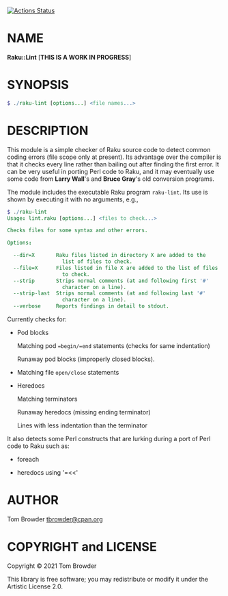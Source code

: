 [![Actions Status](https://github.com/tbrowder/Raku-Lint/workflows/test/badge.svg)](https://github.com/tbrowder/Raku-Lint/actions)

NAME
====

**Raku::Lint** [**THIS IS A WORK IN PROGRESS**]

SYNOPSIS
========

```raku
$ ./raku-lint [options...] <file names...>
```

DESCRIPTION
===========

This module is a simple checker of Raku source code to detect common coding errors (file scope only at present). Its advantage over the compiler is that it checks every line rather than bailing out after finding the first error. It can be very useful in porting Perl code to Raku, and it may eventually use some code from **Larry Wall**'s and **Bruce Gray**'s old conversion programs.

The module includes the executable Raku program `raku-lint`. Its use is shown by executing it with no arguments, e.g.,

```raku
$ ./raku-lint
Usage: lint.raku [options...] <files to check...>

Checks files for some syntax and other errors.

Options:

  --dir=X       Raku files listed in directory X are added to the
                  list of files to check.
  --file=X      Files listed in file X are added to the list of files
                  to check.
  --strip       Strips normal comments (at and following first '#'
                  character on a line).
  --strip-last  Strips normal comments (at and following last '#'
                  character on a line).
  --verbose     Reports findings in detail to stdout.
```

Currently checks for:

  * Pod blocks

    Matching pod `=begin/=end` statements (checks for same indentation)

    Runaway pod blocks (improperly closed blocks).

  * Matching file `open/close` statements

  * Heredocs

    Matching terminators

    Runaway heredocs (missing ending terminator)

    Lines with less indentation than the terminator

It also detects some Perl constructs that are lurking during a port of Perl code to Raku such as:

  * foreach

  * heredocs using '=<<'

AUTHOR
======

Tom Browder <tbrowder@cpan.org>

COPYRIGHT and LICENSE
=====================

Copyright © 2021 Tom Browder

This library is free software; you may redistribute or modify it under the Artistic License 2.0.

